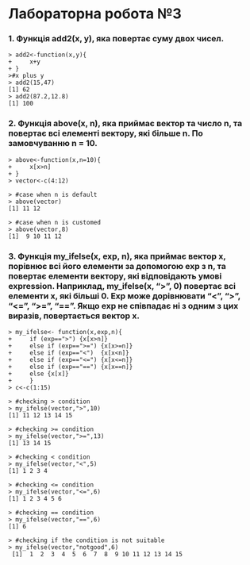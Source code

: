 # Лабораторна робота №3

### 1. Функція add2(x, y), яка повертає суму двох чисел.

```{R}
> add2<-function(x,y){
+     x+y
+ }
>#x plus y
> add2(15,47)
[1] 62
> add2(87.2,12.8)
[1] 100
```

### 2. Функція above(x, n), яка приймає вектор та число n, та повертає всі елементі вектору, які більше n. По замовчуванню n = 10.

```{R}
> above<-function(x,n=10){
+     x[x>n]
+ }
> vector<-c(4:12)

> #case when n is default
> above(vector)
[1] 11 12

> #case when n is customed 
> above(vector,8)
[1]  9 10 11 12
```

### 3. Функція my_ifelse(x, exp, n), яка приймає вектор x, порівнює всі його елементи за допомогою exp з n, та повертає елементи вектору, які відповідають умові expression. Наприклад, my_ifelse(x, “>”, 0) повертає всі елементи x, які більші 0. Exp може дорівнювати “<”, “>”, “<=”, “>=”, “==”. Якщо exp не співпадає ні з одним з цих виразів, повертається вектор x.

```{R}
> my_ifelse<- function(x,exp,n){
+     if (exp==">") {x[x>n]}
+     else if (exp==">=") {x[x>=n]}
+     else if (exp=="<")  {x[x<n]}
+     else if (exp=="<=") {x[x<=n]}
+     else if (exp=="==") {x[x==n]}
+     else {x[x]}
+     }
> c<-c(1:15)

> #checking > condition
> my_ifelse(vector,">",10)
[1] 11 12 13 14 15

> #checking >= condition
> my_ifelse(vector,">=",13)
[1] 13 14 15

> #checking < condition
> my_ifelse(vector,"<",5)
[1] 1 2 3 4

> #checking <= condition
> my_ifelse(vector,"<=",6)
[1] 1 2 3 4 5 6

> #checking == condition
> my_ifelse(vector,"==",6)
[1] 6

> #checking if the condition is not suitable
> my_ifelse(vector,"notgood",6)
 [1]  1  2  3  4  5  6  7  8  9 10 11 12 13 14 15
```

